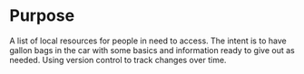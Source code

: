 # Purpose

A list of local resources for people in need to access. The intent is to have gallon bags in the car with some basics and information ready to give out as needed. Using version control to track changes over time.